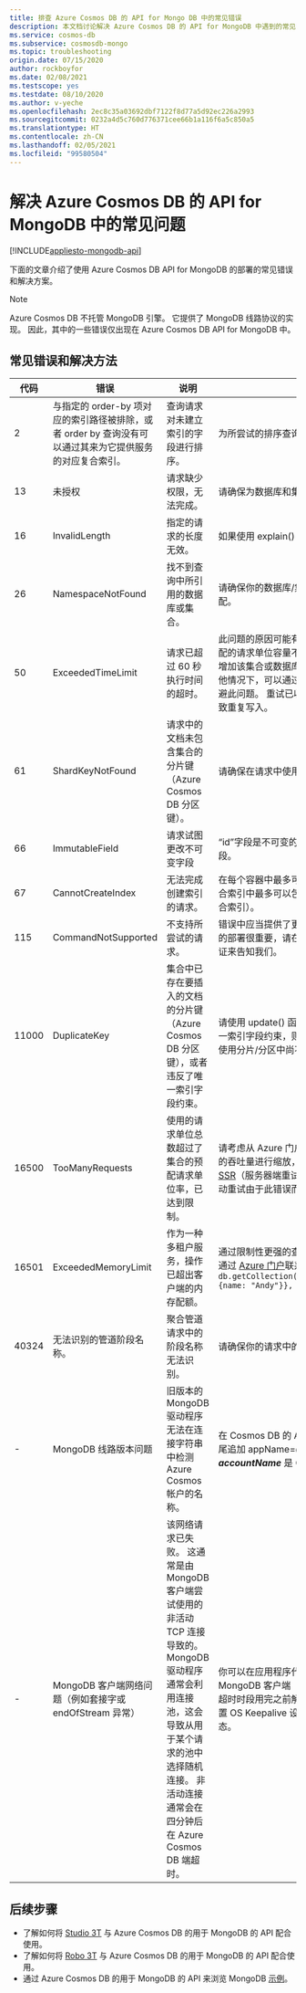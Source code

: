 ```yaml
---
title: 排查 Azure Cosmos DB 的 API for Mongo DB 中的常见错误
description: 本文档讨论解决 Azure Cosmos DB 的 API for MongoDB 中遇到的常见问题的方法。
ms.service: cosmos-db
ms.subservice: cosmosdb-mongo
ms.topic: troubleshooting
origin.date: 07/15/2020
author: rockboyfor
ms.date: 02/08/2021
ms.testscope: yes
ms.testdate: 08/10/2020
ms.author: v-yeche
ms.openlocfilehash: 2ec8c35a03692dbf7122f8d77a5d92ec226a2993
ms.sourcegitcommit: 0232a4d5c760d776371cee66b1a116f6a5c850a5
ms.translationtype: HT
ms.contentlocale: zh-CN
ms.lasthandoff: 02/05/2021
ms.locfileid: "99580504"
---
```

# <a name="troubleshoot-common-issues-in-azure-cosmos-dbs-api-for-mongodb"></a>解决 Azure Cosmos DB 的 API for MongoDB 中的常见问题
[!INCLUDE[appliesto-mongodb-api](includes/appliesto-mongodb-api.md)]

下面的文章介绍了使用 Azure Cosmos DB API for MongoDB 的部署的常见错误和解决方案。

>[!Note]
> Azure Cosmos DB 不托管 MongoDB 引擎。 它提供了 MongoDB 线路协议的实现。 因此，其中的一些错误仅出现在 Azure Cosmos DB API for MongoDB 中。 

## <a name="common-errors-and-solutions"></a>常见错误和解决方法

| 代码       | 错误                | 说明  | 解决方案  |
|------------|----------------------|--------------|-----------|
| 2 | 与指定的 order-by 项对应的索引路径被排除，或者 order by 查询没有可以通过其来为它提供服务的对应复合索引。 | 查询请求对未建立索引的字段进行排序。 | 为所尝试的排序查询创建匹配索引（或复合索引）。 |
| 13 | 未授权 | 请求缺少权限，无法完成。 | 请确保为数据库和集合设置正确的权限。  |
| 16 | InvalidLength | 指定的请求的长度无效。 | 如果使用 explain() 函数，请确保只提供一个操作。 |
| 26 | NamespaceNotFound | 找不到查询中所引用的数据库或集合。 | 请确保你的数据库/集合名称与查询中的名称完全匹配。|
| 50 | ExceededTimeLimit | 请求已超过 60 秒执行时间的超时。 |  此问题的原因可能有很多。 其中一个原因是当前分配的请求单位容量不足，无法完成请求。 可以通过增加该集合或数据库的请求单位来解决此问题。 其他情况下，可以通过将大型请求拆分为较小请求来规避此问题。 重试已收到此错误的写入操作可能会导致重复写入。|
| 61 | ShardKeyNotFound | 请求中的文档未包含集合的分片键（Azure Cosmos DB 分区键）。 | 请确保在请求中使用集合的分片键。|
| 66 | ImmutableField | 请求试图更改不可变字段 | “id”字段是不可变的。 请确保请求不要试图更新该字段。 |
| 67 | CannotCreateIndex | 无法完成创建索引的请求。 | 在每个容器中最多可以创建 500 个单字段索引。 复合索引中最多可以包含八个字段（版本 3.6+ 支持复合索引）。 |
| 115 | CommandNotSupported | 不支持所尝试的请求。 | 错误中应当提供了更多详细信息。 如果此功能对你的部署很重要，请在 [Azure 门户](https://support.azure.cn/support/support-azure/)中创建一个支持票证来告知我们。 |
| 11000 | DuplicateKey | 集合中已存在要插入的文档的分片键（Azure Cosmos DB 分区键），或者违反了唯一索引字段约束。 | 请使用 update() 函数更新现有文档。 如果违反了唯一索引字段约束，则对文档执行插入或更新操作时请使用分片/分区中尚不存在的字段值。 |
| 16500 | TooManyRequests  | 使用的请求单位总数超过了集合的预配请求单位率，已达到限制。 | 请考虑从 Azure 门户对分配给一个容器或一组容器的吞吐量进行缩放，也可以重试该操作。 如果[启用 SSR](prevent-rate-limiting-errors.md)（服务器端重试），则 Azure Cosmos DB 会自动重试由于此错误而失败的请求。 |
| 16501 | ExceededMemoryLimit | 作为一种多租户服务，操作已超出客户端的内存配额。 | 通过限制性更强的查询条件缩小操作的作用域，或者通过 [Azure 门户](https://support.azure.cn/support/support-azure/)联系技术支持。 示例： `db.getCollection('users').aggregate([{$match: {name: "Andy"}}, {$sort: {age: -1}}]))` |
| 40324 | 无法识别的管道阶段名称。 | 聚合管道请求中的阶段名称无法识别。 | 请确保你的请求中的所有聚合管道名称都有效。 |
| - | MongoDB 线路版本问题 | 旧版本的 MongoDB 驱动程序无法在连接字符串中检测 Azure Cosmos 帐户的名称。 | 在 Cosmos DB 的 API for MongoDB 连接字符串末尾追加 appName=@**accountName**@，其中 ***accountName*** 是 Cosmos DB 帐户名。 |
| - | MongoDB 客户端网络问题（例如套接字或 endOfStream 异常）| 该网络请求已失败。 这通常是由 MongoDB 客户端尝试使用的非活动 TCP 连接导致的。 MongoDB 驱动程序通常会利用连接池，这会导致从用于某个请求的池中选择随机连接。 非活动连接通常会在四分钟后在 Azure Cosmos DB 端超时。 | 你可以在应用程序代码中重试这些失败的请求，将 MongoDB 客户端（驱动程序）设置更改为在四分钟超时时段用完之前解除非活动 TCP 连接，也可以配置 OS Keepalive 设置以保持 TCP 连接处于活动状态。 |

## <a name="next-steps"></a>后续步骤

- 了解如何将 [Studio 3T](mongodb-mongochef.md) 与 Azure Cosmos DB 的用于 MongoDB 的 API 配合使用。
- 了解如何将 [Robo 3T](mongodb-robomongo.md) 与 Azure Cosmos DB 的用于 MongoDB 的 API 配合使用。
- 通过 Azure Cosmos DB 的用于 MongoDB 的 API 来浏览 MongoDB [示例](mongodb-samples.md)。

<!--Update_Description: update meta properties, wording update, update link-->